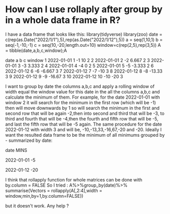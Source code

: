 
# How can I use rollaply after group by in a whole data frame in R?

I have a data frame that looks like this:
library(tidyverse)
library(zoo)
date = c(rep(as.Date("2022/1/1"),5),rep(as.Date("2022/1/12"),5)) 
a = seq(1,10,1)
b = seq(-1,-10,-1)
c = seq(10,-20,length.out=10)
window=c(rep(2,5),rep(3,5))
A = tibble(date,a,b,c,window);A

   date           a     b       c window
   <date>     <dbl> <dbl>   <dbl>  <dbl>
 1 2022-01-01     1    -1  10          2
 2 2022-01-01     2    -2   6.667      2
 3 2022-01-01     3    -3   3.333      2
 4 2022-01-01     4    -4   0          2
 5 2022-01-01     5    -5  -3.333      2
 6 2022-01-12     6    -6  -6.667      3
 7 2022-01-12     7    -7 -10          3
 8 2022-01-12     8    -8 -13.33       3
 9 2022-01-12     9    -9 -16.67       3
10 2022-01-12    10   -10 -20          3

I want to group by date the columns a,b,c and apply a rolling window of width equal the window value for this date in the all the columns a,b,c and calculate the minimum of them.
For example, for the date 2022-01-01 with window 2 it will search for the minimum in the first row (which will be -1) then will move downwards by 1 so will search the minimum in the first and second row that will be again -2,then into second and third that will be -3, to third and fourth that will be -4,then the fourth and fifth row that will be -5, and last the fifth row that will be -5 again.
The same procedure for the date 2022-01-12 with width 3 and will be, -10,-13,33,-16,67,-20 and -20.
Ideally I want the resulted data frame to be the minimum of all minimums grouped by - summarized by date:




date
MINS




2022-01-01
-5


2022-01-12
-20




I think that rollapply function for whole matrices can be done with by.column = FALSE
So I tried :
A%>%group_by(date)%>%
  summarise(Vectors = rollapply(A[,2:4],width = window,min,by=1,by.column=FALSE))

but it doesn't work.
Any help ?

        